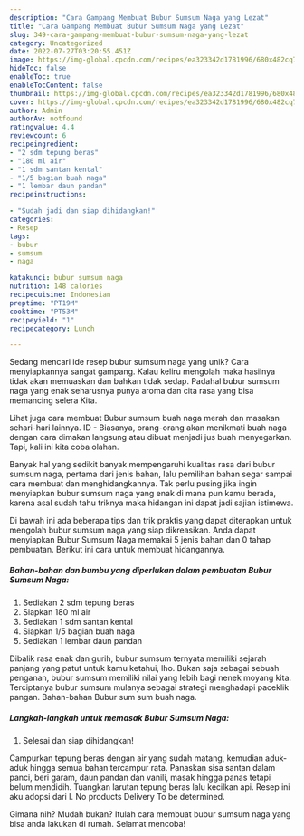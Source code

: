 ```yaml
---
description: "Cara Gampang Membuat Bubur Sumsum Naga yang Lezat"
title: "Cara Gampang Membuat Bubur Sumsum Naga yang Lezat"
slug: 349-cara-gampang-membuat-bubur-sumsum-naga-yang-lezat
category: Uncategorized
date: 2022-07-27T03:20:55.451Z
image: https://img-global.cpcdn.com/recipes/ea323342d1781996/680x482cq70/bubur-sumsum-naga-foto-resep-utama.jpg
hideToc: false
enableToc: true
enableTocContent: false
thumbnail: https://img-global.cpcdn.com/recipes/ea323342d1781996/680x482cq70/bubur-sumsum-naga-foto-resep-utama.jpg
cover: https://img-global.cpcdn.com/recipes/ea323342d1781996/680x482cq70/bubur-sumsum-naga-foto-resep-utama.jpg
author: Admin
authorAv: notfound
ratingvalue: 4.4
reviewcount: 6
recipeingredient:
- "2 sdm tepung beras"
- "180 ml air"
- "1 sdm santan kental"
- "1/5 bagian buah naga"
- "1 lembar daun pandan"
recipeinstructions:

- "Sudah jadi dan siap dihidangkan!"
categories:
- Resep
tags:
- bubur
- sumsum
- naga

katakunci: bubur sumsum naga 
nutrition: 148 calories
recipecuisine: Indonesian
preptime: "PT19M"
cooktime: "PT53M"
recipeyield: "1"
recipecategory: Lunch

---
```





Sedang mencari ide resep bubur sumsum naga yang unik? Cara menyiapkannya sangat gampang. Kalau keliru mengolah maka hasilnya tidak akan memuaskan dan bahkan tidak sedap. Padahal bubur sumsum naga yang enak seharusnya punya aroma dan cita rasa yang bisa memancing selera Kita.





Lihat juga cara membuat Bubur sumsum buah naga merah dan masakan sehari-hari lainnya. ID - Biasanya, orang-orang akan menikmati buah naga dengan cara dimakan langsung atau dibuat menjadi jus buah menyegarkan. Tapi, kali ini kita coba olahan.

Banyak hal yang sedikit banyak mempengaruhi kualitas rasa dari bubur sumsum naga, pertama dari jenis bahan, lalu pemilihan bahan segar sampai cara membuat dan menghidangkannya. Tak perlu pusing jika ingin menyiapkan bubur sumsum naga yang enak di mana pun kamu berada, karena asal sudah tahu triknya maka hidangan ini dapat jadi sajian istimewa.






Di bawah ini ada beberapa tips dan trik praktis yang dapat diterapkan untuk mengolah bubur sumsum naga yang siap dikreasikan. Anda dapat menyiapkan Bubur Sumsum Naga memakai 5 jenis bahan dan 0 tahap pembuatan. Berikut ini cara untuk membuat hidangannya.

<!--inarticleads1-->

##### Bahan-bahan dan bumbu yang diperlukan dalam pembuatan Bubur Sumsum Naga:

1. Sediakan 2 sdm tepung beras
1. Siapkan 180 ml air
1. Sediakan 1 sdm santan kental
1. Siapkan 1/5 bagian buah naga
1. Sediakan 1 lembar daun pandan


Dibalik rasa enak dan gurih, bubur sumsum ternyata memiliki sejarah panjang yang patut untuk kamu ketahui, lho. Bukan saja sebagai sebuah penganan, bubur sumsum memiliki nilai yang lebih bagi nenek moyang kita. Terciptanya bubur sumsum mulanya sebagai strategi menghadapi paceklik pangan. Bahan-bahan Bubur sum sum buah naga. 

<!--inarticleads2-->

##### Langkah-langkah untuk memasak Bubur Sumsum Naga:


1. Selesai dan siap dihidangkan!

Campurkan tepung beras dengan air yang sudah matang, kemudian aduk-aduk hingga semua bahan tercampur rata. Panaskan sisa santan dalam panci, beri garam, daun pandan dan vanili, masak hingga panas tetapi belum mendidih. Tuangkan larutan tepung beras lalu kecilkan api. Resep ini aku adopsi dari I. No products Delivery To be determined. 

Gimana nih? Mudah bukan? Itulah cara membuat bubur sumsum naga yang bisa anda lakukan di rumah. Selamat mencoba!
